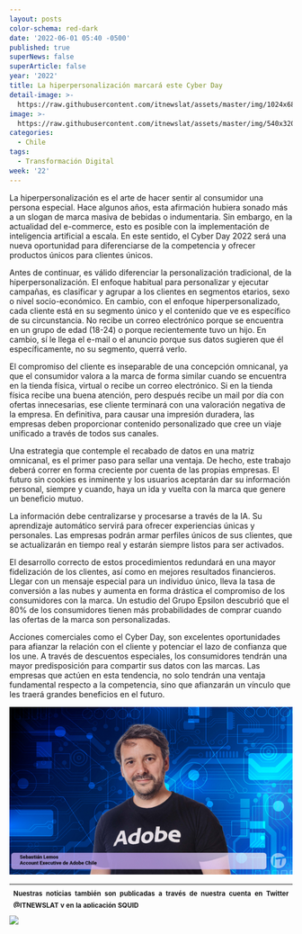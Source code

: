 ```yaml
---
layout: posts
color-schema: red-dark
date: '2022-06-01 05:40 -0500'
published: true
superNews: false
superArticle: false
year: '2022'
title: La hiperpersonalización marcará este Cyber Day
detail-image: >-
  https://raw.githubusercontent.com/itnewslat/assets/master/img/1024x680/Sebastian-Lemos-g.jpg
image: >-
  https://raw.githubusercontent.com/itnewslat/assets/master/img/540x320/Sebastian-Lemos-p.jpg
categories:
  - Chile
tags:
  - Transformación Digital
week: '22'
---
```

La hiperpersonalización es el arte de hacer sentir al consumidor una persona especial. Hace algunos años, esta afirmación hubiera sonado más a un slogan de marca masiva de bebidas o indumentaria. Sin embargo, en la actualidad del e-commerce, esto es posible con la implementación de inteligencia artificial a escala. En este sentido, el Cyber Day 2022 será una nueva oportunidad para diferenciarse de la competencia y ofrecer productos únicos para clientes únicos.

Antes de continuar, es válido diferenciar la personalización tradicional, de la hiperpersonalización. El enfoque habitual para personalizar y ejecutar campañas, es clasificar y agrupar a los clientes en segmentos etarios, sexo o nivel socio-económico. En cambio, con el enfoque hiperpersonalizado, cada cliente está en su segmento único y el contenido que ve es específico de su circunstancia. No recibe un correo electrónico porque se encuentra en un grupo de edad (18-24) o porque recientemente tuvo un hijo. En cambio, sí le llega el e-mail o el anuncio porque sus datos sugieren que él específicamente, no su segmento, querrá verlo.

El compromiso del cliente es inseparable de una concepción omnicanal, ya que el consumidor valora a la marca de forma similar cuando se encuentra en la tienda física, virtual o recibe un correo electrónico. Si en la tienda física recibe una buena atención, pero después recibe un mail por día con ofertas innecesarias, ese cliente terminará con una valoración negativa de la empresa. En definitiva, para causar una impresión duradera, las empresas deben proporcionar contenido personalizado que cree un viaje unificado a través de todos sus canales.
 
Una estrategia que contemple el recabado de datos en una matriz omnicanal, es el primer paso para sellar una ventaja. De hecho, este trabajo deberá correr en forma creciente por cuenta de las propias empresas. El futuro sin cookies es inminente y los usuarios aceptarán dar su información personal, siempre y cuando, haya un ida y vuelta con la marca que genere un beneficio mutuo.

La información debe centralizarse y procesarse a través de la IA. Su aprendizaje automático servirá para ofrecer experiencias únicas y personales. Las empresas podrán armar perfiles únicos de sus clientes, que se actualizarán en tiempo real y estarán siempre listos para ser activados. 

El desarrollo correcto de estos procedimientos redundará en una mayor fidelización de los clientes, así como en mejores resultados financieros. Llegar con un mensaje especial para un individuo único, lleva la tasa de conversión a las nubes y aumenta en forma drástica el compromiso de los consumidores con la marca. Un estudio del Grupo Epsilon descubrió que el 80% de los consumidores tienen más probabilidades de comprar cuando las ofertas de la marca son personalizadas. 

Acciones comerciales como el Cyber Day, son excelentes oportunidades para afianzar la relación con el cliente y potenciar el lazo de confianza que los une. A través de descuentos especiales, los consumidores tendrán una mayor predisposición para compartir sus datos con las marcas. Las empresas que actúen en esta tendencia, no solo tendrán una ventaja fundamental respecto a la competencia, sino que afianzarán un vínculo que les traerá grandes beneficios en el futuro.

![](https://raw.githubusercontent.com/itnewslat/assets/master/img/540x320/Sebastian-Lemos-p.jpg)

<table style="height: 42px;" width="569">
<tbody>
<tr>
<td style="text-align: justify;"><sub><strong>Nuestras noticias también son publicadas a través de nuestra cuenta en Twitter <a href="https://twitter.com/itnewslat?lang=es">@ITNEWSLAT</a> y en la aplicación <a href="https://squidapp.co/en/">SQUID</a></strong></sub></td>
</tr>
</tbody>
</table>

<img src="https://tracker.metricool.com/c3po.jpg?hash=56f88a41e39ab42c063cc51676587a04"/>